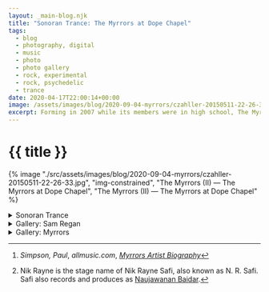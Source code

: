 ```yaml
---
layout: _main-blog.njk
title: "Sonoran Trance: The Myrrors at Dope Chapel"
tags: 
  - blog
  - photography, digital
  - music
  - photo
  - photo gallery
  - rock, experimental
  - rock, psychedelic
  - trance
date: 2020-04-17T22:00:14+00:00
image: /assets/images/blog/2020-09-04-myrrors/czahller-20150511-22-26-33.jpg
excerpt: Forming in 2007 while its members were in high school, The Myrrors play “a sun-baked, mystical form of psychedelia informed by desert blues, Krautrock, free jazz, and Terry Riley-style minimalism.”
---
```

<!-- markdownlint-disable MD025 -->
# {{ title }}

<!-- markdownlint-enable MD025 --><mpb-dialog-img>

{% image "./src/assets/images/blog/2020-09-04-myrrors/czahller-20150511-22-26-33.jpg", "img-constrained", "The Myrrors (II) — The Myrrors at Dope Chapel", "The Myrrors (II) — The Myrrors at Dope Chapel" %}</mpb-dialog-img>

<div class="widget__wrapper">
  <details name="tabs">
    <summary>Sonoran Trance</summary>
    <div>

## Sonoran Trance

<div class="drop-cap">

Forming in <time datetime="2007">2007</time> while its members were in high school, <span class="h-card p-organization">The Myrrors</span> play <q>a sun-baked, mystical form of psychedelia informed by desert blues, Krautrock, free jazz, and <span class="h-card p-name">Terry Riley</span>-style minimalism.</q>[^1] The band's lineup has changed several times throughout the years, but always retained a nucleus consisting of co-founders <span class="h-card p-name">Nik Rayne</span>[^2] (guitar and other many other instruments) and <span class="h-card p-name">Grant Beyschau</span> (drums, woodwinds, and brass).

[^1]: <cite class="h-card p-name full-citation">Simpson, Paul</cite>, <cite>allmusic.com</cite>, <cite class="short-work"><a href="//www.allmusic.com/artist/the-myrrors-mn0003360492/biography" target="_blank" rel="external noopener noreferrer">Myrrors Artist Biography</a></cite>

[^2]: Nik Rayne is the stage name of Nik Rayne Safi, also known as <span class="h-card p-name"><abbr>N. R.</abbr> Safi</span>. Safi also records and produces as <a href="//radiokhiyaban.bandcamp.com/album/volume-1" target="_blank" rel="external noopener noreferrer"><span class="h-card p-name p-nickname">Naujawanan Baidar</span></a>.

</div>

When The Myrrors stopped at Norman's <span lass="h-card p-organization">Dope Chapel</span> on their way back from Austin's <span lass="h-card p-organization">Psych Fest</span> in <time datetime="2015-05-11">2015</time>, they comprised Rayne and Beyschau along with <span class="h-card p-name">Connor Gallagher</span> (guitar, 12-string guitar), <span class="h-card p-name">Cody Schwartz</span> (bass), and <span class="h-card p-name">Miguel Urbina</span> (violin).

Experimental composer and guitarist <span class="h-card p-name">Sam Regan</span>, performing as <span class="h-card p-organization">Similarity</span>, opened for The Myrrors.

</div></details><details name="tabs">
    <summary>Gallery: Sam Regan</summary><div>

## Sam Regan

<mpb-dialog-gallery hint rel cols="8">
  
  ![Simlarity (Sam Regan) — At Dope Chapel](/assets/images/blog/2020-09-04-myrrors/czahller-20150511-21-41-21.jpg)
  ![Sam Regan (I) — At Dope Chapel](/assets/images/blog/2020-09-04-myrrors/czahller-20150511-21-41-45.jpg)
  ![Sam Regan (II) — At Dope Chapel](/assets/images/blog/2020-09-04-myrrors/czahller-20150511-21-41-48.jpg)
  ![Sam Regan (III) — At Dope Chapel](/assets/images/blog/2020-09-04-myrrors/czahller-20150511-21-42-15.jpg)
  ![Sam Regan (IV) — At Dope Chapel](/assets/images/blog/2020-09-04-myrrors/czahller-20150511-21-42-31.jpg)
  ![Sam Regan (V) — At Dope Chapel](/assets/images/blog/2020-09-04-myrrors/czahller-20150511-21-43-14.jpg)
  ![Sam Regan (VI) — At Dope Chapel](/assets/images/blog/2020-09-04-myrrors/czahller-20150511-21-43-37.jpg)
  ![Sam Regan (VII) — At Dope Chapel](/assets/images/blog/2020-09-04-myrrors/czahller-20150511-21-44-27.jpg)
  ![Sam Regan (VIII) — At Dope Chapel](/assets/images/blog/2020-09-04-myrrors/czahller-20150511-21-46-33.jpg)
</mpb-dialog-gallery>
</div></details><details name="tabs">
    <summary>Gallery: Myrrors</summary><div>

## Myrrors

<mpb-dialog-gallery hint rel cols="8">
  
  ![The Myrrors (I) — The Myrrors at Dope Chapel](/assets/images/blog/2020-09-04-myrrors/czahller-20150511-22-26-17.jpg)
  ![The Myrrors (II) — The Myrrors at Dope Chapel](/assets/images/blog/2020-09-04-myrrors/czahller-20150511-22-26-33.jpg)
  ![The Myrrors (III) — The Myrrors at Dope Chapel](/assets/images/blog/2020-09-04-myrrors/czahller-20150511-22-26-46.jpg)
  ![The Myrrors (IV) — The Myrrors at Dope Chapel](/assets/images/blog/2020-09-04-myrrors/czahller-20150511-22-26-58.jpg)
  ![Grant Beyschau, Miguel Urbina, Nik Rayne — The Myrrors at Dope Chapel](/assets/images/blog/2020-09-04-myrrors/czahller-20150511-22-27-13.jpg)
  ![Connor Gallagher (I) — The Myrrors at Dope Chapel](/assets/images/blog/2020-09-04-myrrors/czahller-20150511-22-27-26.jpg)
  ![Nik Rayne — The Myrrors at Dope Chapel](/assets/images/blog/2020-09-04-myrrors/czahller-20150511-22-27-37.jpg)
  ![Miguel Urbina (I) — The Myrrors at Dope Chapel](/assets/images/blog/2020-09-04-myrrors/czahller-20150511-22-27-44.jpg)
  ![Connor Gallagher (II) — The Myrrors at Dope Chapel](/assets/images/blog/2020-09-04-myrrors/czahller-20150511-22-29-53.jpg)
  ![Connor Gallagher (III) — The Myrrors at Dope Chapel](/assets/images/blog/2020-09-04-myrrors/czahller-20150511-22-29-58.jpg)
  ![Miguel Urbina (II) — The Myrrors at Dope Chapel](/assets/images/blog/2020-09-04-myrrors/czahller-20150511-22-30-12.jpg)
  ![Cody Schwartz, Connor Gallagher, & Grant Beyschau (I) — The Myrrors at Dope Chapel](/assets/images/blog/2020-09-04-myrrors/czahller-20150511-22-31-53.jpg)
  ![Cody Schwartz, Connor Gallagher, & Grant Beyschau (II) — The Myrrors at Dope Chapel](/assets/images/blog/2020-09-04-myrrors/czahller-20150511-22-32-07.jpg)
  ![Miguel Urbina & Nik Rayne — The Myrrors at Dope Chapel](/assets/images/blog/2020-09-04-myrrors/czahller-20150511-22-32-27.jpg)
  ![Cody Schwartz — The Myrrors at Dope Chapel](/assets/images/blog/2020-09-04-myrrors/czahller-20150511-22-32-37.jpg)
  ![Nik Rayne & Miguel Urbina — The Myrrors at Dope Chapel](/assets/images/blog/2020-09-04-myrrors/czahller-20150511-22-33-07.jpg)
  ![Connor Gallagher & Cody Schwartz — The Myrrors at Dope Chapel](/assets/images/blog/2020-09-04-myrrors/czahller-20150511-22-33-30.jpg)
  ![Grant Beyschau (I) — The Myrrors at Dope Chapel](/assets/images/blog/2020-09-04-myrrors/czahller-20150511-22-33-48.jpg)
  ![Connor Gallagher (IV) — The Myrrors at Dope Chapel](/assets/images/blog/2020-09-04-myrrors/czahller-20150511-22-34-19.jpg)
  ![Miguel Urbina (III) — The Myrrors at Dope Chapel](/assets/images/blog/2020-09-04-myrrors/czahller-20150511-22-35-14.jpg)
  ![Connor Gallagher, Cody Schwartz, Nik Rayne, & Grant Beyschau (I) — The Myrrors at Dope Chapel](/assets/images/blog/2020-09-04-myrrors/czahller-20150511-22-35-32.jpg)
  ![Connor Gallagher, Cody Schwartz, Nik Rayne, & Grant Beyschau (II) — The Myrrors at Dope Chapel](/assets/images/blog/2020-09-04-myrrors/czahller-20150511-22-35-42.jpg)
  ![Nik Rayne & Cody Schwartz — The Myrrors at Dope Chapel](/assets/images/blog/2020-09-04-myrrors/czahller-20150511-22-36-57.jpg)
  ![Cody Schwartz & Grant Beyschau — The Myrrors at Dope Chapel](/assets/images/blog/2020-09-04-myrrors/czahller-20150511-22-38-03.jpg)
  ![Audience (I) — The Myrrors at Dope Chapel](/assets/images/blog/2020-09-04-myrrors/czahller-20150511-22-38-37.jpg)
  ![Grant Beyschau (II) — The Myrrors at Dope Chapel](/assets/images/blog/2020-09-04-myrrors/czahller-20150511-22-40-58.jpg)
  ![Audience (II) — The Myrrors at Dope Chapel](/assets/images/blog/2020-09-04-myrrors/czahller-20150511-22-45-05.jpg)
</mpb-dialog-gallery>
</div></details></div>
